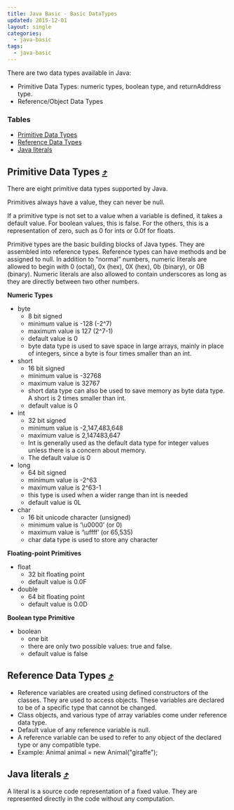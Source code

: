 ```yaml
---
title: Java Basic - Basic DataTypes
updated: 2015-12-01
layout: single
categories:
  - java-basic
tags:
  - java-basic
---
```


There are two data types available in Java:

* Primitive Data Types: numeric types, boolean type, and returnAddress type.
* Reference/Object Data Types

### Tables

* [Primitive Data Types](#primitive-data-types-10548tables)
* [Reference Data Types](#reference-data-types-10548tables)
* [Java literals](#java-literals-10548tables)

## Primitive Data Types [&#10548;](#tables)
There are eight primitive data types supported by Java.

Primitives always have a value, they can never be null.

If a primitive type is not set to a value when a variable is defined, it takes a default value. For boolean values, this is false. For the others, this is a representation of zero, such as 0 for ints or 0.0f for floats.

Primitive types are the basic building blocks of Java types. They are assembled into reference types. Reference types can have methods and be assigned to null. In addition to “normal” numbers, numeric literals are allowed to begin with 0 (octal), 0x (hex), 0X (hex), 0b (binary), or 0B (binary). Numeric literals are also allowed to contain underscores as long as they are directly between two other numbers.

**Numeric Types**

* byte
  * 8 bit signed
  * minimum value is -128 (-2^7)
  * maximum value is 127 (2^7-1)
  * default value is 0
  * byte data type is used to save space in large arrays, mainly in place of integers, since a byte is four times smaller than an int.
* short
  * 16 bit signed
  * minimum value is -32768
  * maximum value is 32767
  * short data type can also be used to save memory as byte data type. A short is 2 times smaller than int.
  * default value is 0 
* int
  * 32 bit signed
  * minimum value is -2,147,483,648
  * maximum value is 2,147483,647
  * Int is generally used as the default data type for integer values unless there is a concern about memory.
  * The default value is 0
* long
  * 64 bit signed
  * minimum value is -2^63
  * maximum value is 2^63-1
  * this type is used when a wider range than int is needed
  * default value is 0L
* char
  * 16 bit unicode character (unsigned)
  * minimum value is ‘\u0000’ (or 0)
  * maximum value is ‘\uffff’ (or 65,535)
  * char data type is used to store any character

**Floating-point Primitives**

* float
  * 32 bit floating point
  * default value is 0.0F
* double
  * 64 bit floating point
  * default value is 0.0D

**Boolean type Primitive**

* boolean
  * one bit
  * there are only two possible values: true and false.
  * default value is false 

## Reference Data Types [&#10548;](#tables)

* Reference variables are created using defined constructors of the classes. They are used to access objects. These variables are declared to be of a specific type that cannot be changed.
* Class objects, and various type of array variables come under reference data type.
* Default value of any reference variable is null.
* A reference variable can be used to refer to any object of the declared type or any compatible type.
* Example: Animal animal = new Animal("giraffe");

## Java literals [&#10548;](#tables)
A literal is a source code representation of a fixed value. They are represented directly in the code without any computation.
